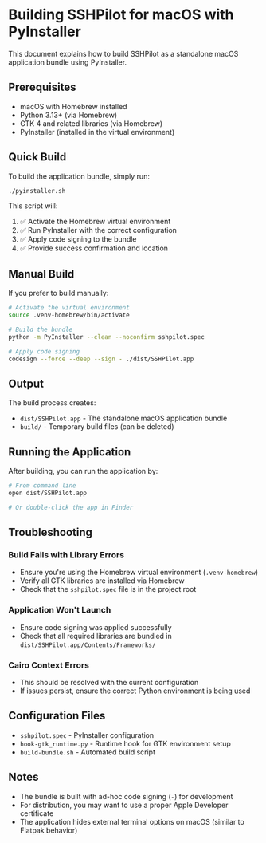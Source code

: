 # Building SSHPilot for macOS with PyInstaller

This document explains how to build SSHPilot as a standalone macOS application bundle using PyInstaller.

## Prerequisites

- macOS with Homebrew installed
- Python 3.13+ (via Homebrew)
- GTK 4 and related libraries (via Homebrew)
- PyInstaller (installed in the virtual environment)

## Quick Build

To build the application bundle, simply run:

```bash
./pyinstaller.sh
```

This script will:
1. ✅ Activate the Homebrew virtual environment
2. ✅ Run PyInstaller with the correct configuration
3. ✅ Apply code signing to the bundle
4. ✅ Provide success confirmation and location

## Manual Build

If you prefer to build manually:

```bash
# Activate the virtual environment
source .venv-homebrew/bin/activate

# Build the bundle
python -m PyInstaller --clean --noconfirm sshpilot.spec

# Apply code signing
codesign --force --deep --sign - ./dist/SSHPilot.app
```

## Output

The build process creates:
- `dist/SSHPilot.app` - The standalone macOS application bundle
- `build/` - Temporary build files (can be deleted)

## Running the Application

After building, you can run the application by:

```bash
# From command line
open dist/SSHPilot.app

# Or double-click the app in Finder
```

## Troubleshooting

### Build Fails with Library Errors
- Ensure you're using the Homebrew virtual environment (`.venv-homebrew`)
- Verify all GTK libraries are installed via Homebrew
- Check that the `sshpilot.spec` file is in the project root

### Application Won't Launch
- Ensure code signing was applied successfully
- Check that all required libraries are bundled in `dist/SSHPilot.app/Contents/Frameworks/`

### Cairo Context Errors
- This should be resolved with the current configuration
- If issues persist, ensure the correct Python environment is being used

## Configuration Files

- `sshpilot.spec` - PyInstaller configuration
- `hook-gtk_runtime.py` - Runtime hook for GTK environment setup
- `build-bundle.sh` - Automated build script

## Notes

- The bundle is built with ad-hoc code signing (`-`) for development
- For distribution, you may want to use a proper Apple Developer certificate
- The application hides external terminal options on macOS (similar to Flatpak behavior)
